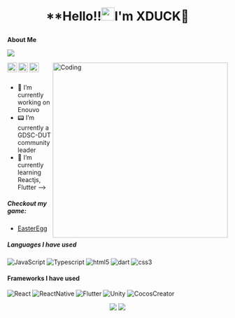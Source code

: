 # <p align="center"> **Hello!!<img src="https://raw.githubusercontent.com/KarthikNayak024/KarthikNayak024/master/assets/wave.gif" alt="waving hand" width="30px">I'm XDUCK🦆</p>

**About Me**

![](https://komarev.com/ghpvc/?username=lvxduck&label=PROFILE+VIEWS)

<a href="www.linkedin.com/in/nhanduc">
  <img align="left" alt="Pawan's Linkdein" width="22px" src="https://cdn.jsdelivr.net/npm/simple-icons@v3/icons/linkedin.svg" />
</a>
<a href="https://github.com/lvxduck">
  <img align="left" alt="Pawan's Github" width="22px" src="https://cdn.jsdelivr.net/npm/simple-icons@v3/icons/github.svg" />
</a>
<a href="https://www.facebook.com/levinhnhanduc">
  <img align="left" alt="Pawan's Facebook" width="22px" src="https://cdn.jsdelivr.net/npm/simple-icons@v3/icons/facebook.svg" />
</a>
<img align="right" alt="Coding" width="400" src="https://media.giphy.com/media/BemKqR9RDK4V2/giphy.gif?cid=ecf05e47r0ddrebyvbo4pgxpk5x3u9d6sf1hjlj8krh0e3gi&rid=giphy.gif&ct=g">

<br/>
<br/>


- 🔭 I’m currently working on Enouvo
- 📟 I’m currently a GDSC-DUT community leader
- 🌱 I’m currently learning Reactjs, Flutter
-->

##### Checkout my game:
- <a href="https://lvxduck.github.io/EasterEgg_Demo/"> EasterEgg</a>

##### Languages I have used

![JavaScript](https://img.shields.io/badge/-javascript-000000?style=flat&logo=JavaScript)
![Typescript](https://img.shields.io/badge/-typescript-000000?style=flat&logo=Typescript)
![html5](https://img.shields.io/badge/-html5-000000?style=flat&logo=html5)
![dart](https://img.shields.io/badge/-dart-000000?style=flat&logo=dart)
![css3](https://img.shields.io/badge/-css3-000000?style=flat&logo=css3)

#### Frameworks I have used

![React](https://img.shields.io/badge/-React-000000?style=flat&logo=React)
![ReactNative](https://img.shields.io/badge/-ReactNative-000000?style=flat&logo=ReactNative)
![Flutter](https://img.shields.io/badge/-flutter-000000?style=flat&logo=flutter)
![Unity](https://img.shields.io/badge/-unity-000000?style=flat&logo=unity)
![CocosCreator](https://img.shields.io/badge/-cocos%20creator-000000?style=flat&logo=cocos)

<p align="center">
<img src="https://github-readme-stats.vercel.app/api/top-langs/?username=lvxduck&hide_langs_below=1&layout=compact&theme=dark">
<img src="https://github-readme-stats.vercel.app/api?username=lvxduck&show_icons=true&theme=dark">
</p>

